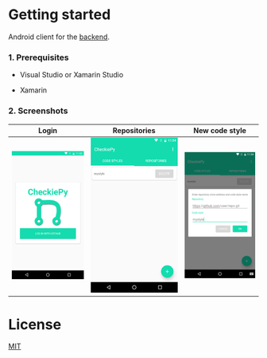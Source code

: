 # Getting started

Android client for the [backend](https://github.com/CheckiePy/CheckiePyBackend).

### 1. Prerequisites

* Visual Studio or Xamarin Studio

* Xamarin

### 2. Screenshots

| Login | Repositories | New code style |
| ----- | ----- | ----- |
| ![Login](/screenshots/img1.webp) | ![Repositories](/screenshots/img2.webp) | ![New codes tyle](/screenshots/img3.webp) |

# License

[MIT](/LICENSE)